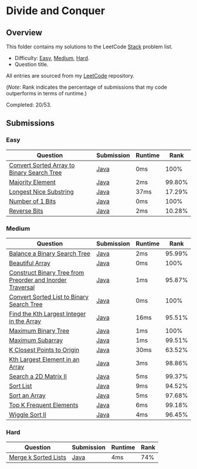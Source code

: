 # Divide and Conquer

## Overview
This folder contains my solutions to the LeetCode [Stack](https://leetcode.com/problem-list/divide-and-conquer/) problem list.
- Difficulty: [Easy](#easy), [Medium](#medium), [Hard](#hard).
- Question title.

All entries are sourced from my [LeetCode](https://github.com/shumarb/leetcode) repository.

(*Note*: Rank indicates the percentage of submissions that my code outperforms in terms of runtime.)

Completed: 20/53.

## Submissions
### Easy
| Question                                                                                                                            | Submission                                                                                                  | Runtime | Rank   |
|-------------------------------------------------------------------------------------------------------------------------------------|-------------------------------------------------------------------------------------------------------------|---------|--------|
| [Convert Sorted Array to Binary Search Tree](https://leetcode.com/problems/convert-sorted-array-to-binary-search-tree/description/) | [Java](https://github.com/shumarb/leetcode/blob/main/submissions/ConvertSortedArrayToBinarySearchTree.java) | 0ms     | 100%   |
| [Majority Element](https://leetcode.com/problems/majority-element/description/)                                                     | [Java](https://github.com/shumarb/leetcode/blob/main/submissions/MajorityElement.java)                      | 2ms     | 99.80% |
| [Longest Nice Substring](https://leetcode.com/problems/longest-nice-substring/description/)                                         | [Java](https://github.com/shumarb/leetcode/blob/main/submissions/LongestNiceSubstring.java)                 | 37ms    | 17.29% |
| [Number of 1 Bits](https://leetcode.com/problems/number-of-1-bits/description/)                                                     | [Java](https://github.com/shumarb/leetcode/blob/main/submissions/NumberOf1Bits.java)                        | 0ms     | 100%   |
| [Reverse Bits](https://leetcode.com/problems/reverse-bits/description/)                                                             | [Java](https://github.com/shumarb/leetcode/blob/main/submissions/ReverseBits.java)                          | 2ms     | 10.28% |

### Medium
| Question                                                                                                                                                          | Submission                                                                                                                | Runtime | Rank   |
|-------------------------------------------------------------------------------------------------------------------------------------------------------------------|---------------------------------------------------------------------------------------------------------------------------|---------|--------|
| [Balance a Binary Search Tree](https://leetcode.com/problems/balance-a-binary-search-tree/description/)                                                           | [Java](https://github.com/shumarb/leetcode/blob/main/submissions/BalanceABinarySearchTree.java)                           | 2ms     | 95.99% |
| [Beautiful Array](https://leetcode.com/problems/beautiful-array/description/)                                                                                     | [Java](https://github.com/shumarb/leetcode/blob/main/submissions/BeautifulArray.java)                                     | 0ms     | 100%   |
| [Construct Binary Tree from Preorder and Inorder Traversal](https://leetcode.com/problems/construct-binary-tree-from-preorder-and-inorder-traversal/description/) | [Java](https://github.com/shumarb/leetcode/blob/main/submissions/ConstructBinaryTreeFromPreorderAndInorderTraversal.java) | 1ms     | 95.87% |
| [Convert Sorted List to Binary Search Tree](https://leetcode.com/problems/convert-sorted-list-to-binary-search-tree/description/)                                 | [Java](https://github.com/shumarb/leetcode/blob/main/submissions/ConvertSortedListToBinarySearchTree.java)                | 0ms     | 100%   |
| [Find the Kth Largest Integer in the Array](https://leetcode.com/problems/find-the-kth-largest-integer-in-the-array/description/)                                 | [Java](https://github.com/shumarb/leetcode/blob/main/submissions/FindTheKthLargestIntegerInTheArray.java)                 | 16ms    | 95.51% |
| [Maximum Binary Tree](https://leetcode.com/problems/maximum-binary-tree/description/)                                                                             | [Java](https://github.com/shumarb/leetcode/blob/main/submissions/MaximumBinaryTree.java)                                  | 1ms     | 100%   |
| [Maximum Subarray](https://leetcode.com/problems/maximum-subarray/description/)                                                                                   | [Java](https://github.com/shumarb/leetcode/blob/main/submissions/MaximumSubarray.java)                                    | 1ms     | 99.51% |
| [K Closest Points to Origin](https://leetcode.com/problems/k-closest-points-to-origin/description/)                                                               | [Java](https://github.com/shumarb/leetcode/blob/main/submissions/KClosestPointsToOrigin.java)                             | 30ms    | 63.52% |
| [Kth Largest Element in an Array](https://leetcode.com/problems/kth-largest-element-in-an-array/description/)                                                     | [Java](https://github.com/shumarb/leetcode/blob/main/submissions/KthLargestElementInAnArray.java)                         | 3ms     | 98.86% |
| [Search a 2D Matrix II](https://leetcode.com/problems/search-a-2d-matrix-ii/description/)                                                                         | [Java](https://github.com/shumarb/leetcode/blob/main/submissions/SearchA2DMatrixTwo.java)                                 | 5ms     | 99.37% |
| [Sort List](https://leetcode.com/problems/sort-list/description/)                                                                                                 | [Java](https://github.com/shumarb/leetcode/blob/main/submissions/SortList.java)                                           | 9ms     | 94.52% |
| [Sort an Array](https://leetcode.com/problems/sort-an-array/description/)                                                                                         | [Java](https://github.com/shumarb/leetcode/blob/main/submissions/SortAnArray.java)                                        | 5ms     | 97.68% |
| [Top K Frequent Elements](https://leetcode.com/problems/top-k-frequent-elements/description/)                                                                     | [Java](https://github.com/shumarb/leetcode/blob/main/submissions/TopKFrequentElements.java)                               | 6ms     | 99.18% |
| [Wiggle Sort II](https://leetcode.com/problems/wiggle-sort-ii/description/)                                                                                       | [Java](https://github.com/shumarb/leetcode/blob/main/submissions/WiggleSortTwo.java)                                      | 4ms     | 96.45% |

### Hard
| Question                                                                                | Submission                                                                               | Runtime | Rank |
|-----------------------------------------------------------------------------------------|------------------------------------------------------------------------------------------|---------|------|
| [Merge k Sorted Lists](https://leetcode.com/problems/merge-k-sorted-lists/description/) | [Java](https://github.com/shumarb/leetcode/blob/main/submissions/MergeKSortedLists.java) | 4ms     | 74%  |
